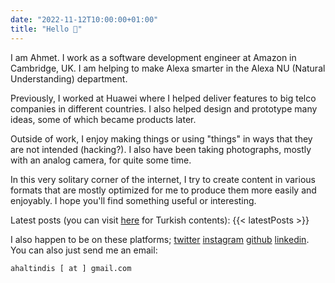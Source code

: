 ```yaml
---
date: "2022-11-12T10:00:00+01:00"
title: "Hello 👋"
---
```


I am Ahmet. I work as a software development engineer at Amazon in Cambridge, UK. I am helping to make Alexa smarter in the Alexa NU (Natural Understanding) department.

Previously, I worked at Huawei where I helped deliver features to big telco companies in different countries. I also helped design and prototype many ideas, some of which became products later.

Outside of work, I enjoy making things or using "things" in ways that they are not intended (hacking?). I also have been taking photographs, mostly with an analog camera, for quite some time.

In this very solitary corner of the internet, I try to create content in various formats that are mostly optimized for me to produce them more easily and enjoyably. I hope you'll find something useful or interesting.

Latest posts (you can visit [here](https://tr.ahmt.me) for Turkish contents):
{{< latestPosts >}}

I also happen to be on these platforms; [twitter](https://www.twitter.com/ahaltindis) [instagram](https://www.instagram.com/ahaltindis) [github](https://github.com/ahaltindis) [linkedin](https://www.linkedin.com/in/ahmetaltindis/). You can also just send me an email:

```ahaltindis [ at ] gmail.com```
